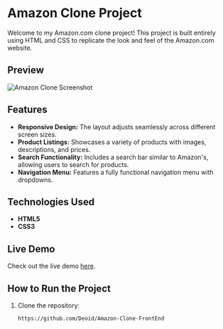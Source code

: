 

# Amazon Clone Project

Welcome to my Amazon.com clone project! This project is built entirely using HTML and CSS to replicate the look and feel of the Amazon.com website.

## Preview

![Amazon Clone Screenshot](https://www.amazon.com/)

## Features

- **Responsive Design:** The layout adjusts seamlessly across different screen sizes.
- **Product Listings:** Showcases a variety of products with images, descriptions, and prices.
- **Search Functionality:** Includes a search bar similar to Amazon's, allowing users to search for products.
- **Navigation Menu:** Features a fully functional navigation menu with dropdowns.

## Technologies Used

- **HTML5**
- **CSS3**

## Live Demo

Check out the live demo [here](https://your-live-demo-link.com).

## How to Run the Project

1. Clone the repository:
   ```bash
   https://github.com/Deoid/Amazon-Clone-FrontEnd

